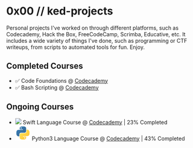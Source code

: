 # 0x00 // ked-projects
Personal projects I've worked on through different platforms, such as Codecademy, Hack the Box, FreeCodeCamp, Scrimba, Educative, etc. It includes a wide variety of things I've done, such as programming or CTF writeups, from scripts to automated tools for fun. Enjoy.


## Completed Courses
- ✅ Code Foundations @ [Codecademy](https://www.codecademy.com/learn/paths/code-foundations)
- ✅ Bash Scripting @ [Codecademy](https://www.codecademy.com/learn/bash-scripting)

## Ongoing Courses
- <img src="https://www.svgrepo.com/show/374112/swift.svg"/> Swift Language Course @ [Codecademy](https://www.codecademy.com/learn/learn-swift) | 23% Completed
- <img src="https://github.com/vscode-icons/vscode-icons/blob/master/icons/file_type_python.svg" width="40" height="40"/> Python3 Language Course @ [Codecademy](https://www.codecademy.com/learn/learn-python-3) | 43% Completed
